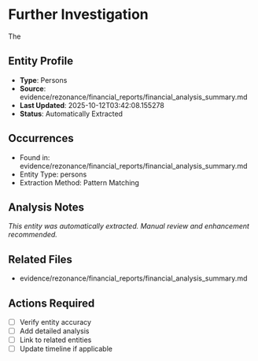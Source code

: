 # Further Investigation

The

## Entity Profile
- **Type**: Persons
- **Source**: evidence/rezonance/financial_reports/financial_analysis_summary.md
- **Last Updated**: 2025-10-12T03:42:08.155278
- **Status**: Automatically Extracted

## Occurrences
- Found in: evidence/rezonance/financial_reports/financial_analysis_summary.md
- Entity Type: persons
- Extraction Method: Pattern Matching

## Analysis Notes
*This entity was automatically extracted. Manual review and enhancement recommended.*

## Related Files
- evidence/rezonance/financial_reports/financial_analysis_summary.md

## Actions Required
- [ ] Verify entity accuracy
- [ ] Add detailed analysis
- [ ] Link to related entities
- [ ] Update timeline if applicable
